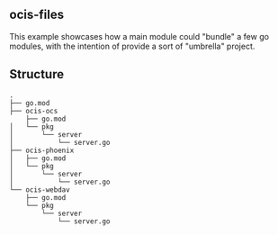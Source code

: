 ## ocis-files

This example showcases how a main module could "bundle" a few go modules, with the intention of provide a sort of "umbrella" project.

## Structure

```
.
├── go.mod
├── ocis-ocs
    ├── go.mod
│   └── pkg
│       └── server
│           └── server.go
├── ocis-phoenix
│   ├── go.mod
│   └── pkg
│       └── server
│           └── server.go
└── ocis-webdav
    ├── go.mod
    └── pkg
        └── server
            └── server.go
```
